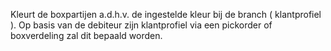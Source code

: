 Kleurt de boxpartijen a.d.h.v. de ingestelde kleur bij de branch ( klantprofiel ). Op basis van de debiteur zijn klantprofiel via een pickorder of boxverdeling zal dit bepaald worden.